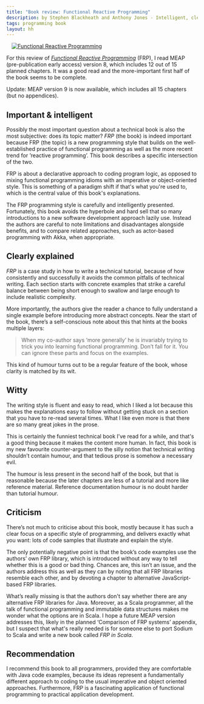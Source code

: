 ```yaml
---
title: "Book review: Functional Reactive Programming"
description: by Stephen Blackheath and Anthony Jones - Intelligent, clear and witty
tags: programming book
layout: hh
---
```


<a class="pull-right" href="https://www.manning.com/books/functional-reactive-programming?a_aid=playscala" style="margin-left:1em"><img src="functional-reactive-programming.jpg" alt="Functional Reactive Programming"> </a>

For this review of [_Functional Reactive Programming_](https://www.manning.com/books/functional-reactive-programming?a_aid=playscala) (FRP), I read MEAP (pre-publication early access) version 8, which includes 12 out of 15 planned chapters. It was a good read and the more-important first half of the book seems to be complete.

Update: MEAP version 9 is now available, which includes all 15 chapters (but no appendices).

## Important & intelligent

Possibly the most important question about a technical book is also the most subjective: does its topic matter? _FRP_ (the book) is indeed important because FRP (the topic) is a new programming style that builds on the well-established practice of functional programming as well as the more recent trend for ’reactive programming’. This book describes a specific intersection of the two. 

FRP is about a declarative approach to coding program logic, as opposed to mixing functional programming idioms with an imperative or object-oriented style. This is something of a paradigm shift if that's what you're used to, which is the central value of this book's explanations.

The FRP programming style is carefully and intelligently presented. Fortunately,  this book avoids the hyperbole and hard sell that so many introductions to a new software development approach lazily use. Instead the authors are careful to note limitations and disadvantages alongside benefits, and to compare related approaches, such as actor-based programming with Akka, when appropriate. 

## Clearly explained

_FRP_ is a case study in how to write a technical tutorial, because of how consistently and successfully it avoids the common pitfalls of technical writing. Each section starts with concrete examples that strike a careful balance between being short enough to swallow and large enough to include realistic complexity. 

More importantly, the authors give the reader a chance to fully understand a single example before introducing more abstract concepts. Near the start of the book, there’s a self-conscious note about this that hints at the books multiple layers:

> When my co-author says ‘more generally’ he is invariably trying to trick you into learning functional programming. Don’t fall for it. You can ignore these parts and focus on the examples.

This kind of humour turns out to be a regular feature of the book, whose clarity is matched by its wit.

## Witty

The writing style is fluent and easy to read, which I liked a lot because this makes the explanations easy to follow without getting stuck on a section that you have to re-read several times. What I like even more is that there are so many great jokes in the prose.

This is certainly the funniest technical book I’ve read for a while, and that's a good thing because it makes the content more human. In fact, this book is my new favourite counter-argument to the silly notion that technical writing shouldn’t contain humour, and that tedious prose is somehow a necessary evil.

The humour is less present in the second half of the book, but that is reasonable because the later chapters are less of a tutorial and more like reference material. Reference documentation humour is no doubt harder than tutorial humour.

## Criticism

There’s not much to criticise about this book, mostly because it has such a clear focus on a specific style of programming, and delivers exactly what you want: lots of code samples that illustrate and explain the style.

The only potentially negative point is that the book’s code examples use the authors’ own FRP library, which is introduced without any way to tell whether this is a good or bad thing. Chances are, this isn’t an issue, and the authors address this as well as they can by noting that all FRP libraries resemble each other, and by devoting a chapter to alternative JavaScript-based FRP libraries.

What’s really missing is that the authors don't say whether there are any alternative FRP libraries for Java. Moreover, as a Scala programmer, all the talk of functional programming and immutable data structures makes me wonder what the options are in Scala. I hope a future MEAP version addresses this, likely in the planned ‘Comparison of FRP systems’ appendix, but I suspect that what's really needed is for someone else to port Sodium to Scala and write a new book called _FRP in Scala_.

## Recommendation

I recommend this book to all programmers, provided they are comfortable with Java code examples, because its ideas represent a fundamentally different approach to coding to the usual imperative and object oriented approaches. Furthermore, FRP is a fascinating application of functional programming to practical application development.
